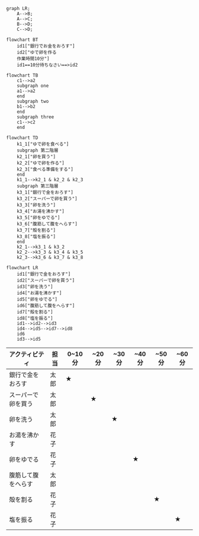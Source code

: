 ```mermaid
graph LR;
    A-->B;
    A-->C;
    B-->D;
    C-->D;
```

```mermaid
flowchart BT
    id1["銀行でお金をおろす"]
    id2["ゆで卵を作る
    作業時間10分"]
    id1==10分待ちなさい==>id2
```

```mermaid
flowchart TB
    c1-->a2
    subgraph one
    a1-->a2
    end
    subgraph two
    b1-->b2
    end
    subgraph three
    c1-->c2
    end
```

```mermaid
flowchart TD
    k1_1["ゆで卵を食べる"]
    subgraph 第二階層
    k2_1["卵を買う"]
    k2_2["ゆで卵を作る"]
    k2_3["食べる準備をする"]
    end
    k1_1-->k2_1 & k2_2 & k2_3
    subgraph 第三階層
    k3_1["銀行で金をおろす"]
    k3_2["スーパーで卵を買う"]
    k3_3["卵を洗う"]
    k3_4["お湯を沸かす"]
    k3_5["卵をゆでる"]
    k3_6["腹筋して腹をへらす"]
    k3_7["殻を割る"]
    k3_8["塩を振る"]
    end
    k2_1-->k3_1 & k3_2
    k2_2-->k3_3 & k3_4 & k3_5
    k2_3-->k3_6 & k3_7 & k3_8
```

```mermaid
flowchart LR
    id1["銀行で金をおろす"]
    id2["スーパーで卵を買う"]
    id3["卵を洗う"]
    id4["お湯を沸かす"]
    id5["卵をゆでる"]
    id6["腹筋して腹をへらす"]
    id7["殻を割る"]
    id8["塩を振る"]
    id1-->id2-->id3
    id4-->id5-->id7-->id8
    id6
    id3-->id5
```

|アクティビティ|担当|0~10分|~20分|~30分|~40分|~50分|~60分|
|---|---|---|---|---|---|---|---|
|銀行で金をおろす|太郎|★|
|スーパーで卵を買う|太郎| |★|
|卵を洗う|太郎| | |★
|お湯を沸かす|花子|
|卵をゆでる|花子| | | |★|
|腹筋して腹をへらす|太郎|
|殻を割る|花子| | | | |★|
|塩を振る|花子| | | | | |★|

